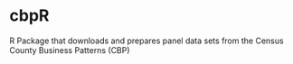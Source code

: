 # cbpR
R Package that downloads and prepares panel data sets from the Census County Business Patterns (CBP)
